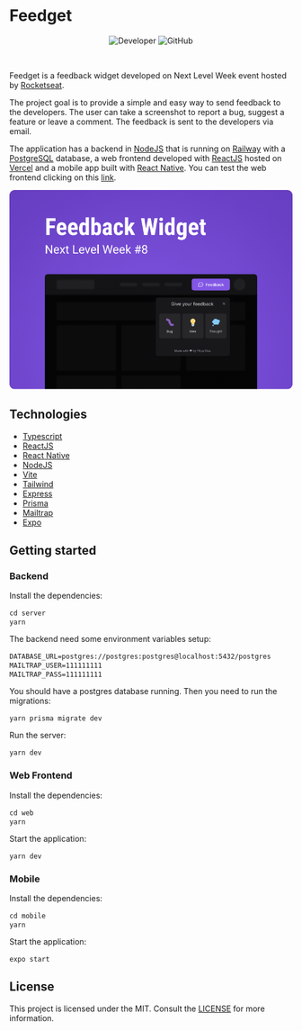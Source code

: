 # Feedget

<p align="center">
  <img alt="Developer" src="https://img.shields.io/badge/developer-jfilipedias-blue">
  <img alt="GitHub" src="https://img.shields.io/github/license/jfilipedias/feedget">
</p>
<br>

Feedget is a feedback widget developed on Next Level Week event hosted by [Rocketseat](https://rocketseat.com.br/).

The project goal is to provide a simple and easy way to send feedback to the developers. The user can take a screenshot to report a bug, suggest a feature or leave a comment. The feedback is sent to the developers via email.

The application has a backend in [NodeJS](https://nodejs.org/) that is running on [Railway](https://railway.app/) with a [PostgreSQL](https://postgresql.org/) database, a web frontend developed with [ReactJS](https://reactjs.org/) hosted on [Vercel](https://vercel.com) and a mobile app built with [React Native](https://reactnative.dev/). You can test the web frontend clicking on this [link](https://feedget-htxnte13w-jfilipedias.vercel.app).

<div align="center">
  <img alt="Feedget" title="Feedget" src=".github/assets/cover.png" />
</div>

## Technologies
- [Typescript](https://typescriptlang.org/)
- [ReactJS](https://reactjs.org/)
- [React Native](https://reactnative.dev/)
- [NodeJS](https://nodejs.org/)
- [Vite](https://vitejs.dev/)
- [Tailwind](https://tailwindcss.com/)
- [Express](https://expressjs.com/)
- [Prisma](https://prisma.io/)
- [Mailtrap](https://mailtrap.io/)
- [Expo](https://expo.dev/)

## Getting started

### Backend

Install the dependencies:
```shell
cd server
yarn
```

The backend need some environment variables setup:
```shell
DATABASE_URL=postgres://postgres:postgres@localhost:5432/postgres
MAILTRAP_USER=111111111 
MAILTRAP_PASS=111111111
```

You should have a postgres database running. Then you need to run the migrations:
```shell
yarn prisma migrate dev
```
Run the server:
```shell
yarn dev
```

### Web Frontend

Install the dependencies:
```shell
cd web
yarn
```
Start the application:
```shell
yarn dev
```

### Mobile

Install the dependencies:
```shell
cd mobile
yarn
```

Start the application:
```shell
expo start
```

## License
This project is licensed under the MIT. Consult the [LICENSE](LICENSE) for more information.

